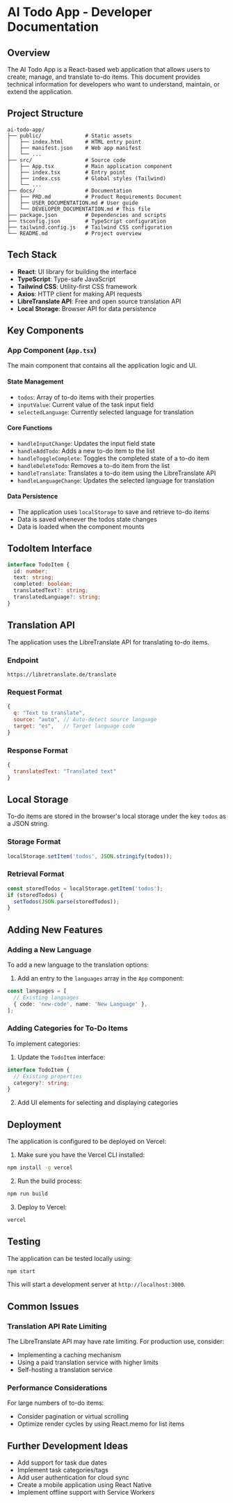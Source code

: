# AI Todo App - Developer Documentation

## Overview

The AI Todo App is a React-based web application that allows users to create, manage, and translate to-do items. This document provides technical information for developers who want to understand, maintain, or extend the application.

## Project Structure

```
ai-todo-app/
├── public/              # Static assets
│   ├── index.html       # HTML entry point
│   ├── manifest.json    # Web app manifest
│   └── ...
├── src/                 # Source code
│   ├── App.tsx          # Main application component
│   ├── index.tsx        # Entry point
│   ├── index.css        # Global styles (Tailwind)
│   └── ...
├── docs/                # Documentation
│   ├── PRD.md           # Product Requirements Document
│   ├── USER_DOCUMENTATION.md # User guide
│   └── DEVELOPER_DOCUMENTATION.md # This file
├── package.json         # Dependencies and scripts
├── tsconfig.json        # TypeScript configuration
├── tailwind.config.js   # Tailwind CSS configuration
└── README.md            # Project overview
```

## Tech Stack

- **React**: UI library for building the interface
- **TypeScript**: Type-safe JavaScript
- **Tailwind CSS**: Utility-first CSS framework
- **Axios**: HTTP client for making API requests
- **LibreTranslate API**: Free and open source translation API
- **Local Storage**: Browser API for data persistence

## Key Components

### App Component (`App.tsx`)

The main component that contains all the application logic and UI.

#### State Management
- `todos`: Array of to-do items with their properties
- `inputValue`: Current value of the task input field
- `selectedLanguage`: Currently selected language for translation

#### Core Functions
- `handleInputChange`: Updates the input field state
- `handleAddTodo`: Adds a new to-do item to the list
- `handleToggleComplete`: Toggles the completed state of a to-do item
- `handleDeleteTodo`: Removes a to-do item from the list
- `handleTranslate`: Translates a to-do item using the LibreTranslate API
- `handleLanguageChange`: Updates the selected language for translation

#### Data Persistence
- The application uses `localStorage` to save and retrieve to-do items
- Data is saved whenever the todos state changes
- Data is loaded when the component mounts

## TodoItem Interface

```typescript
interface TodoItem {
  id: number;
  text: string;
  completed: boolean;
  translatedText?: string;
  translatedLanguage?: string;
}
```

## Translation API

The application uses the LibreTranslate API for translating to-do items.

### Endpoint
```
https://libretranslate.de/translate
```

### Request Format
```javascript
{
  q: "Text to translate",
  source: "auto", // Auto-detect source language
  target: "es",   // Target language code
}
```

### Response Format
```javascript
{
  translatedText: "Translated text"
}
```

## Local Storage

To-do items are stored in the browser's local storage under the key `todos` as a JSON string.

### Storage Format
```javascript
localStorage.setItem('todos', JSON.stringify(todos));
```

### Retrieval Format
```javascript
const storedTodos = localStorage.getItem('todos');
if (storedTodos) {
  setTodos(JSON.parse(storedTodos));
}
```

## Adding New Features

### Adding a New Language
To add a new language to the translation options:

1. Add an entry to the `languages` array in the `App` component:
```typescript
const languages = [
  // Existing languages
  { code: 'new-code', name: 'New Language' },
];
```

### Adding Categories for To-Do Items
To implement categories:

1. Update the `TodoItem` interface:
```typescript
interface TodoItem {
  // Existing properties
  category?: string;
}
```

2. Add UI elements for selecting and displaying categories

## Deployment

The application is configured to be deployed on Vercel:

1. Make sure you have the Vercel CLI installed:
```bash
npm install -g vercel
```

2. Run the build process:
```bash
npm run build
```

3. Deploy to Vercel:
```bash
vercel
```

## Testing

The application can be tested locally using:

```bash
npm start
```

This will start a development server at `http://localhost:3000`.

## Common Issues

### Translation API Rate Limiting
The LibreTranslate API may have rate limiting. For production use, consider:
- Implementing a caching mechanism
- Using a paid translation service with higher limits
- Self-hosting a translation service

### Performance Considerations
For large numbers of to-do items:
- Consider pagination or virtual scrolling
- Optimize render cycles by using React.memo for list items

## Further Development Ideas

- Add support for task due dates
- Implement task categories/tags
- Add user authentication for cloud sync
- Create a mobile application using React Native
- Implement offline support with Service Workers
